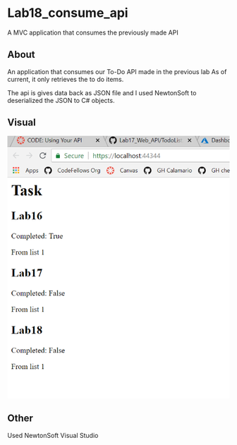 # Lab18_consume_api
A MVC application that consumes the previously made API

## About
An application that consumes our To-Do API made in the previous lab
As of current, it only retrieves the to do items.

The api is gives data back as JSON file and I used NewtonSoft to deserialized
the JSON to C# objects. 

## Visual
![](TodoApp/TodoApp/assets/consume_api.PNG)

## Other 
Used NewtonSoft
Visual Studio